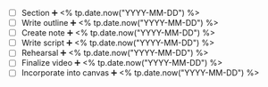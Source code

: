 - [ ] Section ➕ <% tp.date.now("YYYY-MM-DD") %>
- [ ] Write outline ➕ <% tp.date.now("YYYY-MM-DD") %>
- [ ] Create note  ➕ <% tp.date.now("YYYY-MM-DD") %>
- [ ] Write script  ➕ <% tp.date.now("YYYY-MM-DD") %>
- [ ] Rehearsal ➕ <% tp.date.now("YYYY-MM-DD") %>
- [ ] Finalize video ➕ <% tp.date.now("YYYY-MM-DD") %>
- [ ] Incorporate into canvas ➕ <% tp.date.now("YYYY-MM-DD") %>
